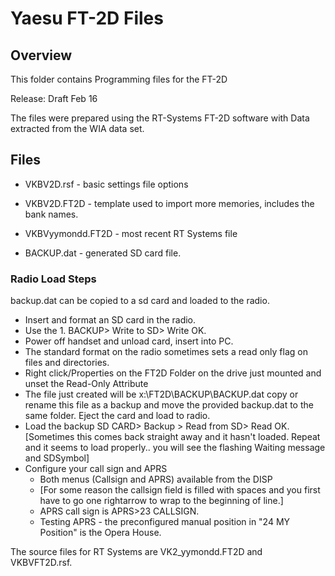 # Yaesu FT-2D Files

## Overview

This folder contains Programming files for the FT-2D

Release: Draft Feb 16

The files were prepared using the RT-Systems FT-2D software with Data extracted from the WIA data set.

## Files

* VKBV2D.rsf - basic settings file options
* VKBV2D.FT2D - template used to import more memories, includes the bank names.

* VKBVyymondd.FT2D - most recent RT Systems file
* BACKUP.dat - generated SD card file.

### Radio Load Steps

backup.dat can be copied to a sd card and loaded to the radio.
* Insert and format an SD card in the radio.
* Use the 1. BACKUP> Write to SD> Write OK.
* Power off handset and unload card, insert into PC.
* The standard format on the radio sometimes sets a read only flag on files and directories.
* Right click/Properties on the FT2D Folder on the drive just mounted and unset the Read-Only Attribute
* The file just created will be x:\FT2D\BACKUP\BACKUP.dat copy or rename this file as a backup and move 
    the provided backup.dat to the same folder. Eject the card and load to radio.
* Load the backup   SD CARD> Backup > Read from SD> Read OK. [Sometimes this comes back straight away and it hasn't loaded. Repeat and it seems to load properly.. you will see the flashing Waiting message and SDSymbol]
* Configure your call sign and APRS
   - Both menus (Callsign and APRS) available from the DISP
   - [For some reason the callsign field is filled with spaces and you first have to go one rightarrow to wrap to the beginning of line.]
   - APRS call sign is APRS>23 CALLSIGN.
   - Testing APRS - the preconfigured manual position in "24 MY Position" is the Opera House.


The source files for RT Systems are VK2_yymondd.FT2D   and VKBVFT2D.rsf.

